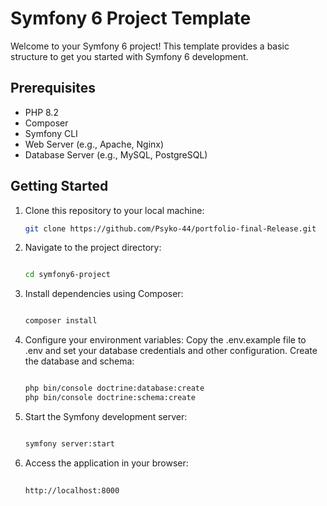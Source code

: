 # Symfony 6 Project Template

Welcome to your Symfony 6 project! This template provides a basic structure to get you started with Symfony 6 development.

## Prerequisites

- PHP 8.2
- Composer
- Symfony CLI
- Web Server (e.g., Apache, Nginx)
- Database Server (e.g., MySQL, PostgreSQL)

## Getting Started

1. Clone this repository to your local machine:

   ```bash
   git clone https://github.com/Psyko-44/portfolio-final-Release.git


2. Navigate to the project directory:
    ```bash

    cd symfony6-project

3. Install dependencies using Composer:

    ```bash

    composer install

4. Configure your environment variables:
Copy the .env.example file to .env and set your database credentials and other configuration.
Create the database and schema:
    ```bash

    php bin/console doctrine:database:create
    php bin/console doctrine:schema:create


5. Start the Symfony development server:
    ```bash

    symfony server:start
6. Access the application in your browser:
    ```bash
  
    http://localhost:8000
